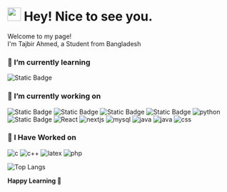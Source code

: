 <h1><img src="https://emojis.slackmojis.com/emojis/images/1531849430/4246/blob-sunglasses.gif?1531849430" width="30"/> Hey! Nice to see you.</h1>

<p>Welcome to my page! </br> I'm Tajbir Ahmed, a Student from Bangladesh</p>

### 🌱 I’m currently learning
<p><img alt="Static Badge" src="https://img.shields.io/badge/Spring-green?style=for-the-badge&logo=Spring&logoColor=white"></p>

### 🔭 I’m currently working on
<p>
<img alt="Static Badge" src="https://img.shields.io/badge/Expo-F05032?style=for-the-badge&logo=Expo&logoColor=white"> <img alt="Static Badge" src="https://img.shields.io/badge/React_Native-8A2BE2?style=for-the-badge&logo=react&logoColor=white"> <img alt="Static Badge" src="https://img.shields.io/badge/firebase-a08021?style=for-the-badge&logo=firebase&logoColor=ffcd34"> <img alt="Static Badge" src="https://img.shields.io/badge/Typescript-007ACC?style=for-the-badge&logo=typescript&logoColor=white"> <img alt="python" src="https://img.shields.io/badge/python-3670A0?style=for-the-badge&logo=python&logoColor=ffdd54" /> <img alt="Static Badge" src="https://img.shields.io/badge/Express-430098?style=for-the-badge&logo=Express&logoColor=white"> <img alt="React" src="https://img.shields.io/badge/-React-45b8d8?style=for-the-badge&logo=react&logoColor=white" />  <img alt="nextjs" src="https://img.shields.io/badge/Next-black?style=for-the-badge&logo=next.js&logoColor=white" /> <img alt="mysql" src="https://img.shields.io/badge/mysql-4479A1.svg?style=for-the-badge&logo=mysql&logoColor=white" /> <img alt="java" src="https://img.shields.io/badge/java-%23ED8B00.svg?style=for-the-badge&logo=openjdk&logoColor=white"/> <img alt="java" src="https://img.shields.io/badge/tailwindcss-%2338B2AC.svg?style=for-the-badge&logo=tailwind-css&logoColor=white"/> <img alt="css" src="https://img.shields.io/badge/css3-%231572B6.svg?style=for-the-badge&logo=css3&logoColor=white" />
</p>

### 👷 I Have Worked on
<p>
<img alt="c" src="https://img.shields.io/badge/C-%2300599C.svg?style=for-the-badge&logo=c&logoColor=white" /> <img alt="c++" src="https://img.shields.io/badge/C++-%2300599C.svg?style=for-the-badge&logo=c%2B%2B&logoColor=white" /> <img alt="latex" src="https://img.shields.io/badge/latex-%23008080.svg?style=for-the-badge&logo=latex&logoColor=white" /> <img alt="php" src="https://img.shields.io/badge/php-%23777BB4.svg?style=for-the-badge&logo=php&logoColor=white" />
</p>

![Top Langs](https://github-readme-stats.vercel.app/api/top-langs/?username=tajbirahmed&hide_progress=true&layout=compact)

**Happy Learning 🤗**

<!--
**tajbirahmed/tajbirahmed** is a ✨ _special_ ✨ repository because its `README.md` (this file) appears on your GitHub profile.
--->
<!--
Here are some ideas to get you started:

- 🔭 I’m currently working on
- 🔭 I’m currently working on

- 👯 I’m looking to collaborate on ...
- 🤔 I’m looking for help with ...
- 💬 Ask me about ...
- 📫 How to reach me: ...
- 😄 Pronouns: ...
- ⚡ Fun fact: ...
-->
